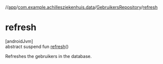 //[app](../../../index.md)/[com.example.achillesziekenhuis.data](../index.md)/[GebruikersRepository](index.md)/[refresh](refresh.md)

# refresh

[androidJvm]\
abstract suspend fun [refresh](refresh.md)()

Refreshes the gebruikers in the database.
